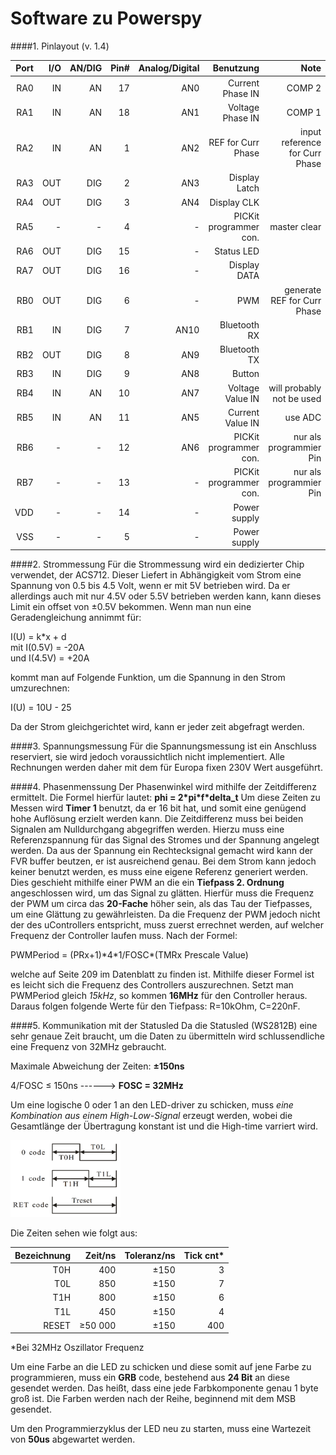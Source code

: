 Software zu Powerspy
====================

####1. Pinlayout (v. 1.4)

|  Port|   I/O| AN/DIG|  Pin#|   Analog/Digital|             Benutzung|                           Note|
|-----:|-----:|------:|-----:|----------------:|---------------------:|------------------------------:|
|   RA0|    IN|     AN|    17|              AN0|      Current Phase IN|                         COMP 2|
|   RA1|    IN|     AN|    18|              AN1|      Voltage Phase IN|                         COMP 1|
|   RA2|    IN|     AN|     1|              AN2|    REF for Curr Phase| input reference for Curr Phase|
|   RA3|   OUT|    DIG|     2|              AN3|         Display Latch|                               |
|   RA4|   OUT|    DIG|     3|              AN4|           Display CLK|                               |
|   RA5|     -|      -|     4|                -|PICKit programmer con.|                   master clear|
|   RA6|   OUT|    DIG|    15|                -|            Status LED|                               |
|   RA7|   OUT|    DIG|    16|                -|          Display DATA|                               |
|   RB0|   OUT|    DIG|     6|                -|                   PWM|    generate REF for Curr Phase|
|   RB1|    IN|    DIG|     7|             AN10|          Bluetooth RX|                               |
|   RB2|   OUT|    DIG|     8|              AN9|          Bluetooth TX|                               |
|   RB3|    IN|    DIG|     9|              AN8|                Button|                               |
|   RB4|    IN|     AN|    10|              AN7|      Voltage Value IN|      will probably not be used|
|   RB5|    IN|     AN|    11|              AN5|      Current Value IN|                        use ADC|
|   RB6|     -|      -|    12|              AN6|PICKit programmer con.|        nur als programmier Pin|
|   RB7|     -|      -|    13|                -|PICKit programmer con.|        nur als programmier Pin|
|   VDD|     -|      -|    14|                -|          Power supply|                               |
|   VSS|     -|      -|     5|                -|          Power supply|                               |

####2. Strommessung
Für die Strommessung wird ein dedizierter Chip verwendet, der ACS712.
Dieser Liefert in Abhängigkeit vom Strom eine Spannung von 0.5 bis 4.5 Volt, wenn er mit 5V betrieben wird.
Da er allerdings auch mit nur 4.5V oder 5.5V betrieben werden kann, kann dieses Limit ein offset von ±0.5V bekommen.
Wenn man nun eine Geradengleichung annimmt für:

I(U) = k*x + d<br>
mit I(0.5V) = -20A<br>
und I(4.5V) = +20A
                  
kommt man auf Folgende Funktion, um die Spannung in den Strom umzurechnen:

I(U) = 10U - 25

Da der Strom gleichgerichtet wird, kann er jeder zeit abgefragt werden.

####3. Spannungsmessung
Für die Spannungsmessung ist ein Anschluss reserviert, sie wird jedoch voraussichtlich nicht implementiert.
Alle Rechnungen werden daher mit dem für Europa fixen 230V Wert ausgeführt.

####4. Phasenmenssung
Der Phasenwinkel wird mithilfe der Zeitdifferenz ermittelt. Die Formel hierfür lautet: **phi = 2\*pi\*f\*delta_t**
Um diese Zeiten zu Messen wird **Timer 1** benutzt, da er 16 bit hat, und somit eine genügend hohe Auflösung erzielt werden kann.
Die Zeitdifferenz muss bei beiden Signalen am Nulldurchgang abgegriffen werden. 
Hierzu muss eine Referenzspannung für das Signal des Stromes und der Spannung angelegt werden.
Da aus der Spannung ein Rechtecksignal gemacht wird kann der FVR buffer beutzen, er ist ausreichend genau.
Bei dem Strom kann jedoch keiner benutzt werden, es muss eine eigene Referenz generiert werden.
Dies geschieht mithilfe einer PWM an die ein **Tiefpass 2. Ordnung** angeschlossen wird, um das Signal zu glätten.
Hierfür muss die Frequenz der PWM um circa das **20-Fache** höher sein, als das Tau der Tiefpasses, um eine Glättung zu gewährleisten.
Da die Frequenz der PWM jedoch nicht der des uControllers entspricht, muss zuerst errechnet werden, auf welcher Frequenz der Controller laufen muss.
Nach der Formel:

PWMPeriod = (PRx+1)\*4\*1/FOSC\*(TMRx Prescale Value)

welche auf Seite 209 im Datenblatt zu finden ist.
Mithilfe dieser Formel ist es leicht sich die Frequenz des Controllers auszurechnen. Setzt man PWMPeriod gleich *15kHz*, so kommen **16MHz** für den Controller
heraus. Daraus folgen folgende Werte für den Tiefpass: R=10kOhm, C=220nF.

####5. Kommunikation mit der Statusled
Da die Statusled (WS2812B) eine sehr genaue Zeit braucht, um die Daten zu übermitteln wird schlussendliche eine Frequenz von 32MHz gebraucht.

Maximale Abweichung der Zeiten: **±150ns**

4/FOSC ≤ 150ns ------> **FOSC = 32MHz**

Um eine logische 0 oder 1 an den LED-driver zu schicken, muss *eine Kombination aus einem High-Low-Signal* erzeugt werden, wobei die Gesamtlänge
der Übertragung konstant ist und die High-time varriert wird.

<img src="src/led_codes.png" style="max-width:35%">

Die Zeiten sehen wie folgt aus:

|Bezeichnung|Zeit/ns|Toleranz/ns|Tick cnt\*|
|----------:|------:|----------:|--------:|
|        T0H|    400|       ±150|        3|
|        T0L|    850|       ±150|        7|
|        T1H|    800|       ±150|        6|
|        T1L|    450|       ±150|        4|
|      RESET|≥50 000|       ±150|      400|

\*Bei 32MHz Oszillator Frequenz

Um eine Farbe an die LED zu schicken und diese somit auf jene Farbe zu programmieren, muss ein **GRB** code, bestehend aus **24 Bit** an diese gesendet werden. Das heißt, dass eine jede Farbkomponente genau 1 byte groß ist.
Die Farben werden nach der Reihe, beginnend mit dem MSB gesendet.

Um den Programmierzyklus der LED neu zu starten, muss eine Wartezeit von **50us** abgewartet werden.